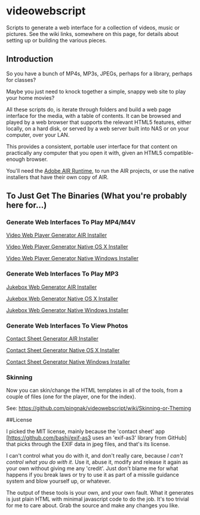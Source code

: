 # videowebscript

Scripts to generate a web interface for a collection of videos, music or pictures.  See the wiki links, somewhere on this page, for details about setting up or building the various pieces.

## Introduction

So you have a bunch of MP4s, MP3s, JPEGs, perhaps for a library, perhaps for classes?  

Maybe you just need to knock together a simple, snappy web site to play your home movies?

All these scripts do, is iterate through folders and build a web page interface for the media, with a table of contents.  It can be browsed and played by a web browser that supports the relevant HTML5 features, either locally, on a hard disk, or served by a web server built into NAS or on your computer, over your LAN.

This provides a consistent, portable user interface for that content on practically any computer that you open it with, given an HTML5 compatible-enough browser.

You'll need the [Adobe AIR Runtime](https://get.adobe.com/air/), to run the AIR projects, or use the native installers that have their own copy of AIR.

## To Just Get The Binaries (What you're probably here for...)

### Generate Web Interfaces To Play MP4/M4V

[Video Web Player Generator AIR Installer](https://github.com/pingnak/videowebscript/blob/master/AIR/videowebscript/VideoWebScript.air?raw=true)

[Video Web Player Generator Native OS X Installer](https://github.com/pingnak/videowebscript/blob/master/AIR/videowebscript/VideoWebScript.dmg?raw=true)

[Video Web Player Generator Native Windows Installer](https://github.com/pingnak/videowebscript/blob/master/AIR/videowebscript/VideoWebScript.exe?raw=true)

### Generate Web Interfaces To Play MP3

[Jukebox Web Generator AIR Installer](https://github.com/pingnak/videowebscript/blob/master/AIR/jukeboxscript/JukeboxScript.air?raw=true)

[Jukebox Web Generator Native OS X Installer](https://github.com/pingnak/videowebscript/blob/master/AIR/jukeboxscript/JukeboxScript.dmg?raw=true)

[Jukebox Web Generator Native Windows Installer](https://github.com/pingnak/videowebscript/blob/master/AIR/jukeboxscript/JukeboxScript.exe?raw=true)

### Generate Web Interfaces To View Photos

[Contact Sheet Generator AIR Installer](https://github.com/pingnak/videowebscript/blob/master/AIR/contactscript/ContactSheet.air?raw=true)

[Contact Sheet Generator Native OS X Installer](https://github.com/pingnak/videowebscript/blob/master/AIR/contactscript/ContactSheet.dmg?raw=true)

[Contact Sheet Generator Native Windows Installer](https://github.com/pingnak/videowebscript/blob/master/AIR/contactscript/ContactSheet.exe?raw=true)

### Skinning

Now you can skin/change the HTML templates in all of the tools, from a couple of files (one for the player, one for the index).

See: https://github.com/pingnak/videowebscript/wiki/Skinning-or-Theming

##License

I picked the MIT license, mainly because the 'contact sheet' app [https://github.com/bashi/exif-as3 uses an 'exif-as3' library from GitHub] that picks through the EXIF data in jpeg files, and that's its license.

I can't control what you do with it, and don't really care, because _I can't control what you do with it_.  Use it, abuse it, modify and release it again as your own without giving me any 'credit'.  Just don't blame me for what happens if you break laws or try to use it as part of a missile guidance system and blow yourself up, or whatever.

The output of these tools is your own, and your own fault.  What it generates is just plain HTML with minimal javascript code to do the job.  It's too trivial for me to care about.  Grab the source and make any changes you like.

